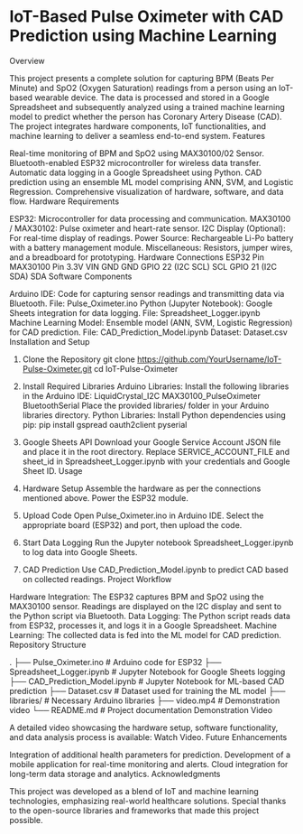 # IoT-Based Pulse Oximeter with CAD Prediction using Machine Learning

Overview

This project presents a complete solution for capturing BPM (Beats Per Minute) and SpO2 (Oxygen Saturation) readings from a person using an IoT-based wearable device. The data is processed and stored in a Google Spreadsheet and subsequently analyzed using a trained machine learning model to predict whether the person has Coronary Artery Disease (CAD).
The project integrates hardware components, IoT functionalities, and machine learning to deliver a seamless end-to-end system.
Features

Real-time monitoring of BPM and SpO2 using MAX30100/02 Sensor.
Bluetooth-enabled ESP32 microcontroller for wireless data transfer.
Automatic data logging in a Google Spreadsheet using Python.
CAD prediction using an ensemble ML model comprising ANN, SVM, and Logistic Regression.
Comprehensive visualization of hardware, software, and data flow.
Hardware Requirements

ESP32: Microcontroller for data processing and communication.
MAX30100 / MAX30102: Pulse oximeter and heart-rate sensor.
I2C Display (Optional): For real-time display of readings.
Power Source: Rechargeable Li-Po battery with a battery management module.
Miscellaneous: Resistors, jumper wires, and a breadboard for prototyping.
Hardware Connections
ESP32 Pin	MAX30100 Pin
3.3V	VIN
GND	GND
GPIO 22 (I2C SCL)	SCL
GPIO 21 (I2C SDA)	SDA
Software Components

Arduino IDE:
Code for capturing sensor readings and transmitting data via Bluetooth.
File: Pulse_Oximeter.ino
Python (Jupyter Notebook):
Google Sheets integration for data logging.
File: Spreadsheet_Logger.ipynb
Machine Learning Model:
Ensemble model (ANN, SVM, Logistic Regression) for CAD prediction.
File: CAD_Prediction_Model.ipynb
Dataset: Dataset.csv
Installation and Setup

1. Clone the Repository
git clone https://github.com/YourUsername/IoT-Pulse-Oximeter.git
cd IoT-Pulse-Oximeter
2. Install Required Libraries
Arduino Libraries:
Install the following libraries in the Arduino IDE:
LiquidCrystal_I2C
MAX30100_PulseOximeter
BluetoothSerial
Place the provided libraries/ folder in your Arduino libraries directory.
Python Libraries:
Install Python dependencies using pip:
pip install gspread oauth2client pyserial
3. Google Sheets API
Download your Google Service Account JSON file and place it in the root directory.
Replace SERVICE_ACCOUNT_FILE and sheet_id in Spreadsheet_Logger.ipynb with your credentials and Google Sheet ID.
Usage

1. Hardware Setup
Assemble the hardware as per the connections mentioned above.
Power the ESP32 module.
2. Upload Code
Open Pulse_Oximeter.ino in Arduino IDE.
Select the appropriate board (ESP32) and port, then upload the code.
3. Start Data Logging
Run the Jupyter notebook Spreadsheet_Logger.ipynb to log data into Google Sheets.
4. CAD Prediction
Use CAD_Prediction_Model.ipynb to predict CAD based on collected readings.
Project Workflow

Hardware Integration:
The ESP32 captures BPM and SpO2 using the MAX30100 sensor.
Readings are displayed on the I2C display and sent to the Python script via Bluetooth.
Data Logging:
The Python script reads data from ESP32, processes it, and logs it in a Google Spreadsheet.
Machine Learning:
The collected data is fed into the ML model for CAD prediction.
Repository Structure

.
├── Pulse_Oximeter.ino             # Arduino code for ESP32
├── Spreadsheet_Logger.ipynb       # Jupyter Notebook for Google Sheets logging
├── CAD_Prediction_Model.ipynb     # Jupyter Notebook for ML-based CAD prediction
├── Dataset.csv                    # Dataset used for training the ML model
├── libraries/                     # Necessary Arduino libraries
├── video.mp4                      # Demonstration video
└── README.md                      # Project documentation
Demonstration Video

A detailed video showcasing the hardware setup, software functionality, and data analysis process is available: Watch Video.
Future Enhancements

Integration of additional health parameters for prediction.
Development of a mobile application for real-time monitoring and alerts.
Cloud integration for long-term data storage and analytics.
Acknowledgments

This project was developed as a blend of IoT and machine learning technologies, emphasizing real-world healthcare solutions. Special thanks to the open-source libraries and frameworks that made this project possible.
